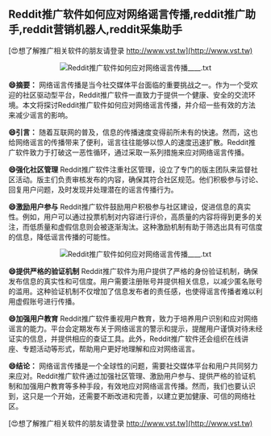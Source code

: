 ## **Reddit推广软件如何应对网络谣言传播,reddit推广助手,reddit营销机器人,reddit采集助手**

[😍想了解推广相关软件的朋友请登录 http://www.vst.tw](http://www.vst.tw)

 <center><img src="https://vst.tw/MP4/tuiguang/png/8.png" alt="Reddit推广软件如何应对网络谣言传播____.txt"></center>

**😄摘要：**
网络谣言传播是当今社交媒体平台面临的重要挑战之一。作为一个受欢迎的社区驱动型平台，Reddit推广软件一直致力于提供一个健康、安全的交流环境。本文将探讨Reddit推广软件如何应对网络谣言传播，并介绍一些有效的方法来减少谣言的影响。

**😄引言：**
随着互联网的普及，信息的传播速度变得前所未有的快速。然而，这也给网络谣言的传播带来了便利，谣言往往能够以惊人的速度迅速扩散。Reddit推广软件致力于打破这一恶性循环，通过采取一系列措施来应对网络谣言传播。

**😄强化社区管理**
Reddit推广软件注重社区管理，设立了专门的版主团队来监督社区活动。版主们负责审核发布的内容，确保其符合社区规范。他们积极参与讨论、回复用户问题，及时发现并处理潜在的谣言传播行为。

**😄激励用户参与**
Reddit推广软件鼓励用户积极参与社区建设，促进信息的真实性。例如，用户可以通过投票机制对内容进行评价，高质量的内容将得到更多的关注，而低质量和虚假信息则会被逐渐淘汰。这种激励机制有助于筛选出具有可信度的信息，降低谣言传播的可能性。

 <center><img src="https://vst.tw/MP4/tuiguang/png/2.png" alt="Reddit推广软件如何应对网络谣言传播____.txt"></center>

**😄提供严格的验证机制**
Reddit推广软件为用户提供了严格的身份验证机制，确保发布信息的真实性和可信度。用户需要注册账号并提供相关信息，以减少匿名账号的滥用。这种验证机制不仅增加了信息发布者的责任感，也使得谣言传播者难以利用虚假账号进行传播。

**😄加强用户教育**
Reddit推广软件重视用户教育，致力于培养用户识别和应对网络谣言的能力。平台会定期发布关于网络谣言的警示和提示，提醒用户谨慎对待未经证实的信息，并提供相应的查证工具。此外，Reddit推广软件还会组织在线讲座、专题活动等形式，帮助用户更好地理解和应对网络谣言。

**😄结论：**
网络谣言传播是一个全球性的问题，需要社交媒体平台和用户共同努力来应对。Reddit推广软件通过加强社区管理、激励用户参与、提供严格的验证机制和加强用户教育等多种手段，有效地应对网络谣言传播。然而，我们也要认识到，这只是一个开始，还需要不断改进和完善，以建立更加健康、可信的网络社区。

[😍想了解推广相关软件的朋友请登录 http://www.vst.tw](http://www.vst.tw)



